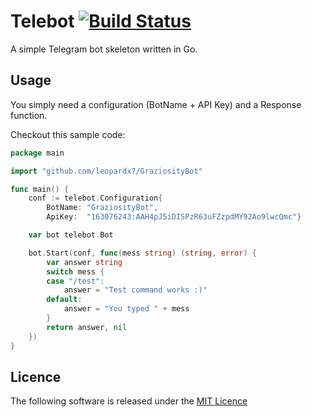 # Telebot [![Build Status](https://travis-ci.org/cortinico/telebot.svg?branch=master)](https://travis-ci.org/cortinico/telebot)

A simple Telegram bot skeleton written in Go.

## Usage

You simply need a configuration (BotName + API Key) and a Response function.

Checkout this sample code:
```go
package main

import "github.com/leopardx7/GraziosityBot"

func main() {
	conf := telebot.Configuration{
		BotName: "GraziosityBot",
		ApiKey:  "163076243:AAH4pJ5iDISPzR63uFZzpdMY92Ao9lwcQmc"}

	var bot telebot.Bot

	bot.Start(conf, func(mess string) (string, error) {
		var answer string
		switch mess {
		case "/test":
			answer = "Test command works :)"
		default:
			answer = "You typed " + mess
		}
		return answer, nil
	})
}
```

## Licence

The following software is released under the [MIT Licence](https://github.com/cortinico/telebot/blob/master/LICENSE)
